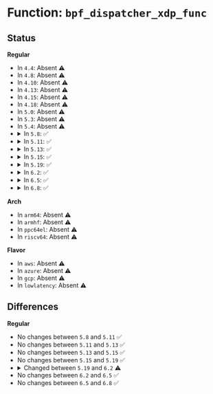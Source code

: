 # Function: <code>bpf_dispatcher_xdp_func</code>

## Status
<b>Regular</b>
<ul>
<li>
In <code>4.4</code>: Absent ⚠️
</li>
<li>
In <code>4.8</code>: Absent ⚠️
</li>
<li>
In <code>4.10</code>: Absent ⚠️
</li>
<li>
In <code>4.13</code>: Absent ⚠️
</li>
<li>
In <code>4.15</code>: Absent ⚠️
</li>
<li>
In <code>4.18</code>: Absent ⚠️
</li>
<li>
In <code>5.0</code>: Absent ⚠️
</li>
<li>
In <code>5.3</code>: Absent ⚠️
</li>
<li>
In <code>5.4</code>: Absent ⚠️
</li>
<li>
<details>
<summary>In <code>5.8</code>: ✅</summary>

```c
unsigned int bpf_dispatcher_xdp_func(const void *ctx, const struct bpf_insn *insnsi, unsigned int (*bpf_func)(const void *, const struct bpf_insn *));
```

**Collision:** Unique Global

**Inline:** No

**Transformation:** False

**Instances:**

```
In net/core/filter.c (ffffffff81a275f0)
Location: net/core/filter.c:9242
Inline: False
Direct callers:
  - kernel/bpf/devmap.c:dev_map_run_prog
  - kernel/bpf/devmap.c:dev_map_run_prog
  - drivers/net/tun.c:tun_build_skb
  - drivers/net/tun.c:tun_build_skb
  - net/core/dev.c:netif_receive_generic_xdp
  - net/core/dev.c:netif_receive_generic_xdp
  - net/bpf/test_run.c:bpf_test_run
  - net/bpf/test_run.c:bpf_test_run
```
**Symbols:**

```
ffffffff81a275f0-ffffffff81a27600: bpf_dispatcher_xdp_func (STB_GLOBAL)
```
</details>
</li>
<li>
<details>
<summary>In <code>5.11</code>: ✅</summary>

```c
unsigned int bpf_dispatcher_xdp_func(const void *ctx, const struct bpf_insn *insnsi, unsigned int (*bpf_func)(const void *, const struct bpf_insn *));
```

**Collision:** Unique Global

**Inline:** No

**Transformation:** False

**Instances:**

```
In net/core/filter.c (ffffffff81a27c50)
Location: net/core/filter.c:10293
Inline: False
Direct callers:
  - kernel/bpf/devmap.c:dev_map_run_prog
  - kernel/bpf/devmap.c:dev_map_run_prog
  - kernel/bpf/cpumap.c:cpu_map_bpf_prog_run_xdp
  - kernel/bpf/cpumap.c:cpu_map_bpf_prog_run_xdp
  - drivers/net/tun.c:tun_build_skb
  - drivers/net/tun.c:tun_build_skb
  - net/core/dev.c:netif_receive_generic_xdp
  - net/core/dev.c:netif_receive_generic_xdp
  - net/bpf/test_run.c:bpf_test_run
  - net/bpf/test_run.c:bpf_test_run
```
**Symbols:**

```
ffffffff81a27c50-ffffffff81a27c60: bpf_dispatcher_xdp_func (STB_GLOBAL)
```
</details>
</li>
<li>
<details>
<summary>In <code>5.13</code>: ✅</summary>

```c
unsigned int bpf_dispatcher_xdp_func(const void *ctx, const struct bpf_insn *insnsi, unsigned int (*bpf_func)(const void *, const struct bpf_insn *));
```

**Collision:** Unique Global

**Inline:** No

**Transformation:** False

**Instances:**

```
In net/core/filter.c (ffffffff81a0efd0)
Location: net/core/filter.c:10435
Inline: False
Direct callers:
  - kernel/bpf/devmap.c:dev_map_run_prog
  - kernel/bpf/devmap.c:dev_map_run_prog
  - kernel/bpf/cpumap.c:cpu_map_bpf_prog_run_xdp
  - kernel/bpf/cpumap.c:cpu_map_bpf_prog_run_xdp
  - drivers/net/tun.c:tun_build_skb
  - drivers/net/tun.c:tun_build_skb
  - net/core/dev.c:netif_receive_generic_xdp
  - net/core/dev.c:netif_receive_generic_xdp
  - net/bpf/test_run.c:bpf_test_run
  - net/bpf/test_run.c:bpf_test_run
```
**Symbols:**

```
ffffffff81a0efd0-ffffffff81a0efe0: bpf_dispatcher_xdp_func (STB_GLOBAL)
```
</details>
</li>
<li>
<details>
<summary>In <code>5.15</code>: ✅</summary>

```c
unsigned int bpf_dispatcher_xdp_func(const void *ctx, const struct bpf_insn *insnsi, unsigned int (*bpf_func)(const void *, const struct bpf_insn *));
```

**Collision:** Unique Global

**Inline:** No

**Transformation:** False

**Instances:**

```
In net/core/filter.c (ffffffff81ac15f0)
Location: net/core/filter.c:10634
Inline: False
Direct callers:
  - kernel/bpf/devmap.c:dev_map_bpf_prog_run
  - kernel/bpf/devmap.c:dev_map_bpf_prog_run
  - kernel/bpf/cpumap.c:cpu_map_bpf_prog_run_xdp
  - kernel/bpf/cpumap.c:cpu_map_bpf_prog_run_xdp
  - drivers/net/tun.c:tun_build_skb
  - drivers/net/tun.c:tun_build_skb
  - net/core/dev.c:bpf_prog_run_generic_xdp
  - net/core/dev.c:bpf_prog_run_generic_xdp
  - net/bpf/test_run.c:bpf_test_run
  - net/bpf/test_run.c:bpf_test_run
```
**Symbols:**

```
ffffffff81ac15f0-ffffffff81ac1600: bpf_dispatcher_xdp_func (STB_GLOBAL)
```
</details>
</li>
<li>
<details>
<summary>In <code>5.19</code>: ✅</summary>

```c
unsigned int bpf_dispatcher_xdp_func(const void *ctx, const struct bpf_insn *insnsi, unsigned int (*bpf_func)(const void *, const struct bpf_insn *));
```

**Collision:** Unique Global

**Inline:** No

**Transformation:** False

**Instances:**

```
In net/core/filter.c (ffffffff81c3b8f0)
Location: net/core/filter.c:11166
Inline: False
Direct callers:
  - kernel/bpf/devmap.c:dev_map_bpf_prog_run
  - kernel/bpf/devmap.c:dev_map_bpf_prog_run
  - kernel/bpf/cpumap.c:cpu_map_bpf_prog_run_xdp
  - kernel/bpf/cpumap.c:cpu_map_bpf_prog_run_xdp
  - drivers/net/tun.c:tun_xdp_one
  - drivers/net/tun.c:tun_xdp_one
  - net/core/dev.c:bpf_prog_run_generic_xdp
  - net/core/dev.c:bpf_prog_run_generic_xdp
  - net/bpf/test_run.c:bpf_test_run
  - net/bpf/test_run.c:bpf_test_run
```
**Symbols:**

```
ffffffff81c3b8f0-ffffffff81c3b90a: bpf_dispatcher_xdp_func (STB_GLOBAL)
```
</details>
</li>
<li>
<details>
<summary>In <code>6.2</code>: ✅</summary>

```c
unsigned int bpf_dispatcher_xdp_func(const void *ctx, const struct bpf_insn *insnsi, bpf_func_t bpf_func);
```

**Collision:** Unique Global

**Inline:** No

**Transformation:** False

**Instances:**

```
In net/core/filter.c (ffffffff81df36f0)
Location: net/core/filter.c:11372
Inline: False
Direct callers:
  - kernel/bpf/devmap.c:dev_map_bpf_prog_run
  - kernel/bpf/devmap.c:dev_map_bpf_prog_run
  - kernel/bpf/cpumap.c:cpu_map_bpf_prog_run_xdp
  - kernel/bpf/cpumap.c:cpu_map_bpf_prog_run_xdp
  - drivers/net/tun.c:tun_xdp_one
  - drivers/net/tun.c:tun_xdp_one
  - net/core/dev.c:bpf_prog_run_generic_xdp
  - net/core/dev.c:bpf_prog_run_generic_xdp
  - net/bpf/test_run.c:bpf_test_run
  - net/bpf/test_run.c:bpf_test_run
```
**Symbols:**

```
ffffffff81df36f0-ffffffff81df370a: bpf_dispatcher_xdp_func (STB_GLOBAL)
```
</details>
</li>
<li>
<details>
<summary>In <code>6.5</code>: ✅</summary>

```c
unsigned int bpf_dispatcher_xdp_func(const void *ctx, const struct bpf_insn *insnsi, bpf_func_t bpf_func);
```

**Collision:** Unique Global

**Inline:** No

**Transformation:** False

**Instances:**

```
In net/core/filter.c (ffffffff81e654e0)
Location: net/core/filter.c:11521
Inline: False
Direct callers:
  - kernel/bpf/devmap.c:dev_map_bpf_prog_run
  - kernel/bpf/devmap.c:dev_map_bpf_prog_run
  - kernel/bpf/cpumap.c:cpu_map_bpf_prog_run_xdp
  - kernel/bpf/cpumap.c:cpu_map_bpf_prog_run_xdp
  - drivers/net/tun.c:tun_xdp_one
  - drivers/net/tun.c:tun_xdp_one
  - drivers/net/virtio_net.c:virtnet_xdp_handler
  - drivers/net/virtio_net.c:virtnet_xdp_handler
  - net/core/dev.c:bpf_prog_run_generic_xdp
  - net/core/dev.c:bpf_prog_run_generic_xdp
  - net/bpf/test_run.c:bpf_test_run
  - net/bpf/test_run.c:bpf_test_run
```
**Symbols:**

```
ffffffff81e654e0-ffffffff81e654fa: bpf_dispatcher_xdp_func (STB_GLOBAL)
```
</details>
</li>
<li>
<details>
<summary>In <code>6.8</code>: ✅</summary>

```c
unsigned int bpf_dispatcher_xdp_func(const void *ctx, const struct bpf_insn *insnsi, bpf_func_t bpf_func);
```

**Collision:** Unique Global

**Inline:** No

**Transformation:** False

**Instances:**

```
In net/core/filter.c (ffffffff81f24690)
Location: net/core/filter.c:11612
Inline: False
Direct callers:
  - kernel/bpf/devmap.c:dev_map_bpf_prog_run
  - kernel/bpf/devmap.c:dev_map_bpf_prog_run
  - kernel/bpf/cpumap.c:cpu_map_bpf_prog_run_xdp
  - kernel/bpf/cpumap.c:cpu_map_bpf_prog_run_xdp
  - drivers/net/tun.c:tun_xdp_one
  - drivers/net/tun.c:tun_xdp_one
  - drivers/net/virtio_net.c:virtnet_xdp_handler
  - drivers/net/virtio_net.c:virtnet_xdp_handler
  - net/core/dev.c:bpf_prog_run_generic_xdp
  - net/core/dev.c:bpf_prog_run_generic_xdp
  - net/bpf/test_run.c:bpf_test_run
  - net/bpf/test_run.c:bpf_test_run
```
**Symbols:**

```
ffffffff81f24690-ffffffff81f246aa: bpf_dispatcher_xdp_func (STB_GLOBAL)
```
</details>
</li>
</ul>
<b>Arch</b>
<ul>
<li>
In <code>arm64</code>: Absent ⚠️
</li>
<li>
In <code>armhf</code>: Absent ⚠️
</li>
<li>
In <code>ppc64el</code>: Absent ⚠️
</li>
<li>
In <code>riscv64</code>: Absent ⚠️
</li>
</ul>
<b>Flavor</b>
<ul>
<li>
In <code>aws</code>: Absent ⚠️
</li>
<li>
In <code>azure</code>: Absent ⚠️
</li>
<li>
In <code>gcp</code>: Absent ⚠️
</li>
<li>
In <code>lowlatency</code>: Absent ⚠️
</li>
</ul>

## Differences
<b>Regular</b>
<ul>
<li>
No changes between <code>5.8</code> and <code>5.11</code> ✅
</li>
<li>
No changes between <code>5.11</code> and <code>5.13</code> ✅
</li>
<li>
No changes between <code>5.13</code> and <code>5.15</code> ✅
</li>
<li>
No changes between <code>5.15</code> and <code>5.19</code> ✅
</li>
<li>
<details>
<summary>Changed between <code>5.19</code> and <code>6.2</code> ⚠️</summary>
<ul>
<li>
<b>Param type changed. </b>
<code>unsigned int (*bpf_func)(const void *, const struct bpf_insn *)</code> ➡️ <code>bpf_func_t bpf_func</code>
</li>
</ul>
</details>
</li>
<li>
No changes between <code>6.2</code> and <code>6.5</code> ✅
</li>
<li>
No changes between <code>6.5</code> and <code>6.8</code> ✅
</li>
</ul>
